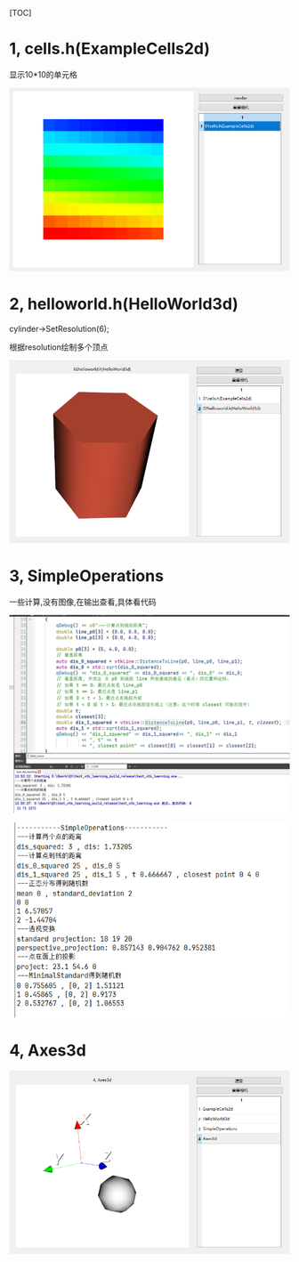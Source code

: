 [TOC]

# 1, cells.h(ExampleCells2d)

显示10*10的单元格

![image-20250612093016429](readme_list.assets/image-20250612093016429.png)

# 2, helloworld.h(HelloWorld3d)

 cylinder->SetResolution(6);

根据resolution绘制多个顶点

![image-20250612113155477](readme_list.assets/image-20250612113155477.png)

# 3, SimpleOperations

一些计算,没有图像,在输出查看,具体看代码

![image-20250612135538130](readme_list.assets/image-20250612135538130.png)

![image-20250613132634233](readme_list.assets/image-20250613132634233.png)

# 4, Axes3d

![image-20250613133031469](readme_list.assets/image-20250613133031469.png)